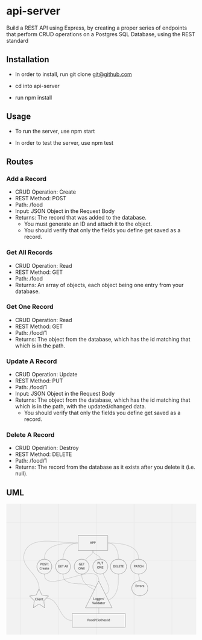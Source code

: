 # api-server

Build a REST API using Express, by creating a proper series of endpoints that perform CRUD operations on a Postgres SQL Database, using the REST standard

## Installation
- In order to install, run git clone git@github.com

- cd into api-server

- run npm install

## Usage
- To run the server, use npm start

- In order to test the server, use npm test

## Routes

### **Add a Record**

- CRUD Operation: Create
- REST Method: POST
- Path: /food
- Input: JSON Object in the Request Body
- Returns: The record that was added to the database.
  - You must generate an ID and attach it to the object.
  - You should verify that only the fields you define get saved as a record.

### **Get All Records**

- CRUD Operation: Read
- REST Method: GET
- Path: /food
- Returns: An array of objects, each object being one entry from your database.

### **Get One Record**

- CRUD Operation: Read
- REST Method: GET
- Path: /food/1
- Returns: The object from the database, which has the id matching that which is in the path.

### **Update A Record**

- CRUD Operation: Update
- REST Method: PUT
- Path: /food/1
- Input: JSON Object in the Request Body
- Returns: The object from the database, which has the id matching that which is in the path, with the updated/changed data.
  - You should verify that only the fields you define get saved as a record.

### **Delete A Record**

- CRUD Operation: Destroy
- REST Method: DELETE
- Path: /food/1
- Returns: The record from the database as it exists after you delete it (i.e. null).

## UML 

![](lab4.png)
